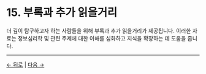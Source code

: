 # 15. 부록과 추가 읽을거리

더 깊이 탐구하고자 하는 사람들을 위해 부록과 추가 읽을거리가 제공됩니다. 이러한 자료는 정보심리학 및 관련 주제에 대한 이해를 심화하고 지식을 확장하는 데 도움을 줍니다.

---
<div class="navigation-links">
<a href="../14_윤리의_심층_탐구/" class="nav-link prev-link">← 뒤로</a> | <a href="../16_정보심리주의와_인공지능/" class="nav-link next-link">다음 →</a>
</div>
